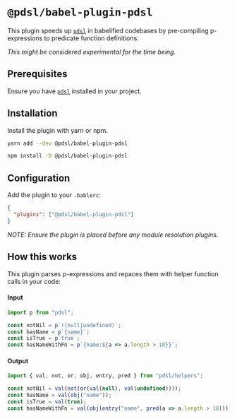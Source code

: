 # `@pdsl/babel-plugin-pdsl`

This plugin speeds up [`pdsl`](https://github.com/ryardley/pdsl) in babelified codebases by pre-compiling p-expressions to predicate function definitions.

_This might be considered experimental for the time being._

## Prerequisites

Ensure you have [`pdsl`](https://github.com/ryardley/pdsl) installed in your project.

## Installation

Install the plugin with yarn or npm.

```bash
yarn add --dev @pdsl/babel-plugin-pdsl
```

```bash
npm install -D @pdsl/babel-plugin-pdsl
```

## Configuration

Add the plugin to your `.bablerc`:

```json
{
  "plugins": ["@pdsl/babel-plugin-pdsl"]
}
```

_NOTE: Ensure the plugin is placed before any module resolution plugins._

## How this works

This plugin parses p-expressions and repaces them with helper function calls in your code:

#### Input

```js
import p from "pdsl";

const notNil = p`!(null|undefined)`;
const hasName = p`{name}`;
const isTrue = p`true`;
const hasNameWithFn = p`{name:${a => a.length > 10}}`;
```

#### Output

```js
import { val, not, or, obj, entry, pred } from "pdsl/helpers";

const notNil = val(not(or(val(null), val(undefined))));
const hasName = val(obj("name"));
const isTrue = val(true);
const hasNameWithFn = val(obj(entry("name", pred(a => a.length > 10))));
```
